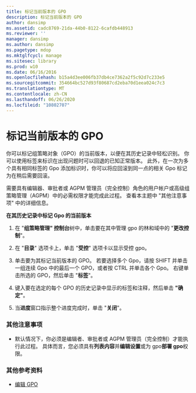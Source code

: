 ```yaml
---
title: 标记当前版本的 GPO
description: 标记当前版本的 GPO
author: dansimp
ms.assetid: cadc8769-21da-44b0-8122-6cafdb448913
ms.reviewer: ''
manager: dansimp
ms.author: dansimp
ms.pagetype: mdop
ms.mktglfcycl: manage
ms.sitesec: library
ms.prod: w10
ms.date: 06/16/2016
ms.openlocfilehash: b15a4d3ee006fb37db4ce7362a2f5c92d7c233e5
ms.sourcegitcommit: 354664bc527d93f80687cd2eba70d1eea024c7c3
ms.translationtype: MT
ms.contentlocale: zh-CN
ms.lasthandoff: 06/26/2020
ms.locfileid: "10802707"
---
```

# 标记当前版本的 GPO


你可以标记组策略对象（GPO）的当前版本，以便在其历史记录中轻松识别。 你可以使用标签来标识在出现问题时可以回退的已知正常版本。 此外，在一次为多个具有相同标签的 Gpo 添加标识时，你可以将应回滚到同一点的相关 Gpo 标记为在稍后需要回滚。

需要具有编辑器、审批者或 AGPM 管理员（完全控制）角色的用户帐户或高级组策略管理（AGPM）中的必需权限才能完成此过程。 查看本主题中 "其他注意事项" 中的详细信息。

**在其历史记录中标记 Gpo 的当前版本**

1.  在 "**组策略管理" 控制台**树中，单击要在其中管理 gpo 的林和域中的 "**更改控制**"。

2.  在 "**目录**" 选项卡上，单击 "**受控**" 选项卡以显示受控 gpo。

3.  单击要为其标记当前版本的 GPO。 若要选择多个 Gpo，请按 SHIFT 并单击一组连续 Gpo 中的最后一个 GPO，或者按 CTRL 并单击各个 Gpo。 右键单击所选的 GPO，然后单击 "**标签**"。

4.  键入要在选定的每个 GPO 的历史记录中显示的标签和注释，然后单击 **"确定"**。

5.  当**进度**窗口指示整个进度完成时，单击 "**关闭**"。

### 其他注意事项

-   默认情况下，你必须是编辑者、审批者或 AGPM 管理员（完全控制）才能执行此过程。 具体而言，您必须具有**列表内容**并**编辑设置**或为 gpo**部署 gpo**权限。

### 其他参考资料

-   [编辑 GPO](editing-a-gpo-agpm40.md)

 

 





